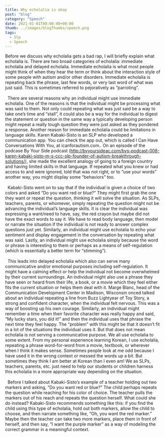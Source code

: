 ```yaml
---
title: Why echolalia is okay
post: "blog"
category: "Speech"
date: 2021-01-01T00:00:00+00:00
thumb: ../images/blogThumbs/speech.png
tags:
  - Slp
  - Speech
---
```


Before we discuss why echolalia gets a bad rap, I will briefly explain what echolalia is. There are two broad categories of echolalia: immediate echolalia and delayed echolalia. Immediate echolalia is what most people might think of when they hear the term or think about the interaction style of some people with autism and/or other disorders. Immediate echolalia is repeating back the phrase, last few words, or very last word of what was just said. This is sometimes referred to pejoratively as “parroting”.
\
&nbsp;
\
&nbsp;
There are several reasons why an individual might use immediate echolalia. One of the reasons is that the individual might be processing what was said to them. Not only could repeating what was just said be a way to take one’s time and “stall”, it could also be a way for the individual to digest the statement or question in the same way a typically developing person might repeat a really tough question they were just asked as they pondered a response. Another reason for immediate echolalia could be limitations in language skills. Karen Kabaki-Sisto is an SLP who developed a communication app. You can check the app out, which is called I Can Have Conversations With You, at icanforautism.com.. On an episode of the podcase By Your Side podcast (http://byyoursideac.com/bys-podcast-008-karen-kabaki-sisto-m-s-ccc-slp-founder-of-autism-breakthrough-solutions/), she made the excellent analogy of going to a foreign country and having limited skills in that language. If repeated what you knew or had access to and were ignored, told that was not right, or to “use your words” another way, you might display some “behaviors” too.
\
&nbsp;
\
&nbsp;
Kabaki-Sisto went on to say that if the individual is given a choice of two colors and asked “Do you want red or blue?” They might first grab the one they want or repeat the question, thinking it will solve the situation. As SLPs, teachers, parents, or whomever, simply repeating the question might not be advancing the individual’s language skills. It is clear the individual was expressing a want/need to have, say, the red crayon but maybe did not have the exact words to say it. We have to read body language, then model or narrate the situation if the individual is not ready to answer complex questions just yet. Similarly, an individual might use echolalia to echo your sentiment and display engagement in the conversation by repeating what was said. Lastly, an individual might use echolalia simply because the word or phrase is interesting to them or perhaps as a means of self-regulation (which is essentially a better term for “stimming”).
\
&nbsp;
\
&nbsp;
This leads into delayed echolalia which also can serve many communicative and/or emotional purposes including self-regulation. It might have a calming effect or help the individual not become overwhelmed by their current surroundings. An individual might also use a phrase they have seen or heard from their life, a book, or a movie which they feel either fits the current situation or helps them deal with it. Marge Blanc, head of the Communication Development Center in Madison, Wisconsin onced talked about an individual repeating a line from Buzz Lightyear of Toy Story, a strong and confident character, when the individual felt nervous. This was a way of boosting up his own courage. Similarly, an individual might remember a time when their favorite character was really happy and said, “My lucky stars, you did it!” and then the individual uses that phrase the next time they feel happy. The “problem” with this might be that it doesn’t fit in a lot of the situations the individual uses it. But that does not mean echolalia is not serving a communicative purpose. We all use echolalia to some extent. From my personal experience learning Korean, I use echolalia, repeating a phrase word-for-word from a movie, textbook, or wherever when I think it makes sense. Sometimes people look at me odd because I have used it in the wrong context or messed the words up a bit. But sometimes they think I am better at Korean than I even am! We as SLPs, teachers, parents, etc. just need to help our students or children harness this echolalia in a more appropriate way depending on the situation.
\
&nbsp;
\
&nbsp;
Before I talked about Kabaki-Sisto’s example of a teacher holding out two markers and asking, “Do you want red or blue?” The child perhaps repeats the question while reaching for his color of choice. The teacher pulls the markers out of his reach and repeats the question herself. What could she do instead? Kabaki-Sisto recommends something like this: if you find the child using this type of echolalia, hold out both markers, allow the child to choose, and then narrate something like, “Oh, you want the red marker.” Maybe then the teacher can take two more markers, place them in front of herself, and then say, “I want the purple marker” as a way of modeling the correct grammar in a meaningful context.
